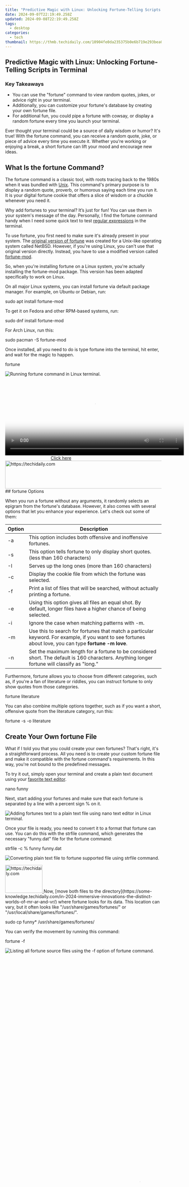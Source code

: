 ```yaml
---
title: "Predictive Magic with Linux: Unlocking Fortune-Telling Scripts in Terminal"
date: 2024-09-07T22:19:49.258Z
updated: 2024-09-08T22:19:49.258Z
tags:
  - desktop
categories:
  - tech
thumbnail: https://thmb.techidaily.com/10904fe0da235375b0e6b719e293bea0266e1856f2ee595facf2cbaa2815c2e6.jpg
---
```


## Predictive Magic with Linux: Unlocking Fortune-Telling Scripts in Terminal

### Key Takeaways

* You can use the "fortune" command to view random quotes, jokes, or advice right in your terminal.
* Additionally, you can customize your fortune's database by creating your own fortune file.
* For additional fun, you could pipe a fortune with cowsay, or display a random fortune every time you launch your terminal.

 Ever thought your terminal could be a source of daily wisdom or humor? It's true! With the fortune command, you can receive a random quote, joke, or piece of advice every time you execute it. Whether you're working or enjoying a break, a short fortune can lift your mood and encourage new ideas.

##  What Is the fortune Command?

 The fortune command is a classic tool, with roots tracing back to the 1980s when it was bundled with [Unix](https://vimeo-videos.techidaily.com/2024-approved-elevate-your-visuals-music-integration-for-vimeo-films/). This command's primary purpose is to display a random quote, proverb, or humorous saying each time you run it. It is your digital fortune cookie that offers a slice of wisdom or a chuckle whenever you need it.

 Why add fortunes to your terminal? It’s just for fun! You can use them in your system's message of the day. Personally, I find the fortune command handy when I need some quick text to test [regular expressions](https://extra-lessons.techidaily.com/top-10-after-effects-text-presets/) in the terminal.

 To use fortune, you first need to make sure it's already present in your system. The [original version of fortune](https://en.wikipedia.org/wiki/Fortune%5F%28Unix%29) was created for a Unix-like operating system called NetBSD. However, if you're using Linux, you can't use that original version directly. Instead, you have to use a modified version called [fortune-mod](https://github.com/shlomif/fortune-mod).

 So, when you're installing fortune on a Linux system, you're actually installing the fortune-mod package. This version has been adapted specifically to work on Linux.

 On all major Linux systems, you can install fortune via default package manager. For example, on Ubuntu or Debian, run:

sudo apt install fortune-mod

 To get it on Fedora and other RPM-based systems, run:

sudo dnf install fortune-mod

 For Arch Linux, run this:

sudo pacman -S fortune-mod

 Once installed, all you need to do is type fortune into the terminal, hit enter, and wait for the magic to happen.

fortune

![Running fortune command in Linux terminal.](https://static1.howtogeekimages.com/wordpress/wp-content/uploads/2024/08/fortune-command.png) 

<!-- affiliate ads begin -->
<span id="1983471">
					<video width="576" height="240" style="cursor:pointer"
           poster="//a.impactradius-go.com/display-clicktoplayimage/1983471.png"
           onclick="if(!this.playClicked){this.play();this.setAttribute('controls',true);this.playClicked=true;}">
	   <source src="//a.impactradius-go.com/display-ad/22993-1983471">
	   <img src="//a.impactradius-go.com/display-clicktoplayimage/1983471.png" style="border: none; height: 100%; width: 100%; object-fit: contain">
	</video>
	<div style="width:360px;text-align:center"><a href="javascript:window.open(decodeURIComponent('https%3A%2F%2Fhomestyler.sjv.io%2Fc%2F5597632%2F1983471%2F22993'), '_blank');void(0);">Click here</a></div>
</span>
<img height="0" width="0" src="https://imp.pxf.io/i/5597632/1983471/22993" style="position:absolute;visibility:hidden;" border="0" />
<!-- affiliate ads end -->
<!-- affiliate ads begin -->
<a href="https://appsumo.8odi.net/c/5597632/2137412/7443" target="_top" id="2137412">
  <img src="//a.impactradius-go.com/display-ad/7443-2137412" border="0" alt="https://techidaily.com" width="728" height="90"/>
</a>
<img height="0" width="0" src="https://appsumo.8odi.net/i/5597632/2137412/7443" style="position:absolute;visibility:hidden;" border="0" />
<!-- affiliate ads end -->
##  fortune Options

 When you run a fortune without any arguments, it randomly selects an epigram from the fortune's database. However, it also comes with several options that let you enhance your experience. Let's check out some of them:

| **Option**    | **Description**                                                                                                                                         |
| ------------- | ------------------------------------------------------------------------------------------------------------------------------------------------------- |
| \-a           | This option includes both offensive and inoffensive fortunes.                                                                                           |
| \-s           | This option tells fortune to only display short quotes. (less than 160 characters)                                                                      |
| \-I           | Serves up the long ones (more than 160 characters)                                                                                                      |
| \-c           | Display the cookie file from which the fortune was selected.                                                                                            |
| \-f           | Print a list of files that will be searched, without actually printing a fortune.                                                                       |
| \-e           | Using this option gives all files an equal shot. By default, longer files have a higher chance of being selected.                                       |
| \-i           | Ignore the case when matching patterns with -m.                                                                                                         |
| \-m <pattern> | Use this to search for fortunes that match a particular keyword. For example, if you want to see fortunes about love, you can type **fortune -m love**. |
| \-n <pattern> | Set the maximum length for a fortune to be considered short. The default is 160 characters. Anything longer fortune will classify as "long."            |

 Furthermore, fortune allows you to choose from different categories, such as, if you're a fan of literature or riddles, you can instruct fortune to only show quotes from those categories.

fortune literature

 You can also combine multiple options together, such as if you want a short, offensive quote from the literature category, run this:

fortune -s -o literature

##  Create Your Own fortune File

 What if I told you that you could create your own fortunes? That's right, it's a straightforward process. All you need is to create your custom fortune file and make it compatible with the fortune command's requirements. In this way, you're not bound to the predefined messages.

 To try it out, simply open your terminal and create a plain text document using your [favorite text editor](https://screen-video-capture.techidaily.com/free-software-showdown-the-leading-10-audio-capture-utilities-for-2024/).

nano funny

 Next, start adding your fortunes and make sure that each fortune is separated by a line with a percent sign % on it.

![Adding fortunes text to a plain text file using nano text editor in Linux terminal.](https://static1.howtogeekimages.com/wordpress/wp-content/uploads/2024/08/adding-fortunes-saying.png) 

 Once your file is ready, you need to convert it to a format that fortune can use. You can do this with the strfile command, which generates the necessary "funny.dat" file for the fortune command:

strfile -c % funny funny.dat

![Converting plain text file to fortune supported file using strfile command.](https://static1.howtogeekimages.com/wordpress/wp-content/uploads/2024/08/file-conversoin-strfile.png) 

<!-- affiliate ads begin -->
<a href="https://aligracehair.sjv.io/c/5597632/2115938/19272" target="_top" id="2115938">
  <img src="//a.impactradius-go.com/display-ad/19272-2115938" border="0" alt="https://techidaily.com" width="120" height="90"/>
</a>
<img height="0" width="0" src="https://aligracehair.sjv.io/i/5597632/2115938/19272" style="position:absolute;visibility:hidden;" border="0" />
<!-- affiliate ads end -->
 Now, [move both files to the directory](https://some-knowledge.techidaily.com/in-2024-immersive-innovations-the-distinct-worlds-of-mr-ar-and-vr/) where fortune looks for its data. This location can vary, but it often looks like "/usr/share/games/fortunes/" or "/usr/local/share/games/fortunes/".

sudo cp funny* /usr/share/games/fortunes/

 You can verify the movement by running this command:

fortune -f

![Listing all fortune source files using the -f option of fortune command.](https://static1.howtogeekimages.com/wordpress/wp-content/uploads/2024/08/fortune-listing.png) 

<!-- affiliate ads begin -->
<span id="2135471">
					<video width="864" height="1536" style="cursor:pointer"
           poster="//a.impactradius-go.com/display-clicktoplayimage/2135471.png"
           onclick="if(!this.playClicked){this.play();this.setAttribute('controls',true);this.playClicked=true;}">
	   <source src="//a.impactradius-go.com/display-ad/18498-2135471">
	   <img src="//a.impactradius-go.com/display-clicktoplayimage/2135471.png" style="border: none; height: 100%; width: 100%; object-fit: contain">
	</video>
	<div style="width:540px;text-align:center"><a href="javascript:window.open(decodeURIComponent('https%3A%2F%2Funicoeye.pxf.io%2Fc%2F5597632%2F2135471%2F18498'), '_blank');void(0);">Click here</a></div>
</span>
<img height="0" width="0" src="https://imp.pxf.io/i/5597632/2135471/18498" style="position:absolute;visibility:hidden;" border="0" />
<!-- affiliate ads end -->
 The percentage here gives you a rough idea of how much of the total database size is taken up by a particular file.

 Finally, you can use the fortune command to get fortunes from your customs file.

fortune funny

![Displaying random saying from your newly created fortune file.](https://static1.howtogeekimages.com/wordpress/wp-content/uploads/2024/08/fotune-command-custom.png) 

 Every time you run the command, one of your hand-crafted fortunes will appear.

##  Combine fortune and cowsay for Extra Fun

 If you think the fortune command is cool, wait until you see it combined with cowsay. This fun command displays an [ASCII art](https://games-able.techidaily.com/exclusive-portable-power-stations-for-gaming/) cow in your terminal that says whatever you input. There's no need for arguments—just provide some text, and you're good to go.

 You can get cowsay from your default package manager such as on Ubuntu or Debian, use apt:

sudo apt install cowsay

 Now, let's [pipe](https://review-topics.techidaily.com/how-to-transfer-whatsapp-from-iphone-11-pro-to-other-iphone-11-pro-devices-drfone-by-drfone-transfer-whatsapp-from-ios-transfer-whatsapp-from-ios/) fortune output with cowasy to produce something very funny and interesting.

fortune | cowsay

![Piping fortune output to cowsay command to display random saying along with ASCII art.](https://static1.howtogeekimages.com/wordpress/wp-content/uploads/2024/08/fortune-cowsay.png) 

 Check it out! You've got a cow dispensing wisdom right there in your terminal. Just what you always wanted!

 But wait—there's more! You can also change the character delivering your fortune. For example, use **\-f** followed by the character's name to pick any other ASCII creature:

fortune | cowsay -f tux

![Tux displays random statements using fortune and cowsay commands.](https://static1.howtogeekimages.com/wordpress/wp-content/uploads/2024/08/fortune-cowsay-tux.png) 

<!-- affiliate ads begin -->
<a href="https://aligracehair.sjv.io/c/5597632/2135419/19272" target="_top" id="2135419">
  <img src="//a.impactradius-go.com/display-ad/19272-2135419" border="0" alt="https://techidaily.com" width="728" height="90"/>
</a>
<img height="0" width="0" src="https://aligracehair.sjv.io/i/5597632/2135419/19272" style="position:absolute;visibility:hidden;" border="0" />
<!-- affiliate ads end -->
 You can also make your tux [colorful by piping the lolcat command](https://youtube-tips.techidaily.com/n-2024-accelerate-yt-growth-strategies-for-1kplus-subscribers/).

fortune | cowsay -f tux | lolcat

![Making the ouptut of fortune and cowsay colorful using the lolcat command.](https://static1.howtogeekimages.com/wordpress/wp-content/uploads/2024/08/cowsay-linux-lolcat-1.png) 

<!-- affiliate ads begin -->
<a href="https://zebaoaffiliateprogram.pxf.io/c/5597632/2137972/21526" target="_top" id="2137972">
  <img src="//a.impactradius-go.com/display-ad/21526-2137972" border="0" alt="https://techidaily.com" width="728" height="90"/>
</a>
<img height="0" width="0" src="https://zebaoaffiliateprogram.pxf.io/i/5597632/2137972/21526" style="position:absolute;visibility:hidden;" border="0" />
<!-- affiliate ads end -->
##  View Fortune on Terminal Startup

 Want to see a friendly dose of wisdom every time you open a bash terminal? If yes, then you need to add a fortune command to the end of your [\~/.bashrc file](https://phone-solutions.techidaily.com/3-easy-solutions-to-hard-reset-nokia-xr21-drfone-by-drfone-reset-android-reset-android/).

 The first thing you need to do is to edit your shell configuration file. For [bash shell](https://blog-min.techidaily.com/how-to-repair-iphone-6-system-drfone-by-drfone-ios-system-repair-ios-system-repair/), the configuration file is likely \~/.bashrc, and for [zsh](https://on-screen-recording.techidaily.com/2023s-elite-web-based-recording-devices-for-2024/), it's \~/.zshrc. I'm using bash, so let's open it with:

nano ~/.bashrc

 Next, scroll to the bottom of the file and add the following line:

fortune | cowsay

![Adding fortune command along with cowsay to the end of bashrc file.](https://static1.howtogeekimages.com/wordpress/wp-content/uploads/2024/08/fortune-cowsay-bashrc-file.png) 

<!-- affiliate ads begin -->
<a href="https://aligracehair.sjv.io/c/5597632/2135367/19272" target="_top" id="2135367">
  <img src="//a.impactradius-go.com/display-ad/19272-2135367" border="0" alt="https://techidaily.com" width="180" height="90"/>
</a>
<img height="0" width="0" src="https://aligracehair.sjv.io/i/5597632/2135367/19272" style="position:absolute;visibility:hidden;" border="0" />
<!-- affiliate ads end -->
 This will ensure that every time you open your terminal, you'll see a fortune delivered by a cow.

 After saving changes, press Ctrl+X to exit the editor. To see the changes happen, you can either [restart your terminal](https://data-wizards.techidaily.com/formatting-your-macs-storage-simplified-an-instructional-video/) or execute:

source ~/.bashrc

 Now, every time you launch your terminal, you'll be greeted with a delightful fortune.

![Random fortune appearing on a Linux terminal after being launched.](https://static1.howtogeekimages.com/wordpress/wp-content/uploads/2024/08/terminal-fortune-begin.png) 

<!-- affiliate ads begin -->
<a href="https://ephamedtechinc.pxf.io/c/5597632/2136612/26400" target="_top" id="2136612">
  <img src="//a.impactradius-go.com/display-ad/26400-2136612" border="0" alt="https://techidaily.com" width="728" height="90"/>
</a>
<img height="0" width="0" src="https://ephamedtechinc.pxf.io/i/5597632/2136612/26400" style="position:absolute;visibility:hidden;" border="0" />
<!-- affiliate ads end -->
 If you want to use different ASCII art creatures, such as tux, just replace the **cowsay** command in the \~/.bashrc file with the **cowsay -f tux** command.

![Adding new fortune command with tux ASCII art to the end of bashrc file.](https://static1.howtogeekimages.com/wordpress/wp-content/uploads/2024/08/terminal-fortune-tux.png) 

<!-- affiliate ads begin -->
<a href="https://ephamedtechinc.pxf.io/c/5597632/2136623/26400" target="_top" id="2136623">
  <img src="//a.impactradius-go.com/display-ad/26400-2136623" border="0" alt="https://techidaily.com" width="728" height="90"/>
</a>
<img height="0" width="0" src="https://ephamedtechinc.pxf.io/i/5597632/2136623/26400" style="position:absolute;visibility:hidden;" border="0" />
<!-- affiliate ads end -->
##  Use Fortune for Testing

 Beyond its entertainment or enlightening uses, the fortune command has a few hidden applications. For example, you can often use it to generate random text files that are very useful for testing scripts and various commands.

 Let's redirect fortune output to a file:

fortune > file1

 To view the content of the file, run:

cat file1

![Viewing the file using the cat command.](https://static1.howtogeekimages.com/wordpress/wp-content/uploads/2024/08/viewing-file-with-cat.png) 

<!-- affiliate ads begin -->
<a href="https://ephamedtechinc.pxf.io/c/5597632/2137226/26400" target="_top" id="2137226">
  <img src="//a.impactradius-go.com/display-ad/26400-2137226" border="0" alt="https://techidaily.com" width="728" height="90"/>
</a>
<img height="0" width="0" src="https://ephamedtechinc.pxf.io/i/5597632/2137226/26400" style="position:absolute;visibility:hidden;" border="0" />
<!-- affiliate ads end -->
 If you want to append multiple fortunes to the same file, you can do so in a loop.

        `for i in {1..10};  
do fortune >> file1;  
done`
    
 Another clever use for fortune is [generating random numbers](https://tech-hub.techidaily.com/mastering-the-art-of-influence-crafting-convincing-requests-with-chatgpt/). By using the [wc command](https://iphone-unlock.techidaily.com/in-2024-unlock-iphone-se-2020-without-passcode-easily-drfone-by-drfone-ios/) with the **\-c** option, you can count the characters in each fortune:

fortune | wc -c

##  Create a Random Picker Game

 You can also use fortune to randomize data for other purposes. Say you have a list of friends, coworkers, or contest participants—just put their names into a file and let fortune pick a winner. To accomplish this, you'll need to make your own fortune file, as explained above.

---

 There are several [fun Linux commands](https://fox-friendly.techidaily.com/updated-2024-approved-podcastpathfinder-charting-new-courses/) that can brighten your day, much like the classic fortune command. Some that I find particularly amusing is the [fake Linux hacking commands](https://instagram-video-files.techidaily.com/updated-in-2024-perfecting-highlight-covers-an-in-depth-insta-photography-guide/).

<ins class="adsbygoogle"
     style="display:block"
     data-ad-format="autorelaxed"
     data-ad-client="ca-pub-7571918770474297"
     data-ad-slot="1223367746"></ins>



<ins class="adsbygoogle"
     style="display:block"
     data-ad-client="ca-pub-7571918770474297"
     data-ad-slot="8358498916"
     data-ad-format="auto"
     data-full-width-responsive="true"></ins>

<span class="atpl-alsoreadstyle">Also read:</span>
<div><ul>
<li><a href="https://eaxpv-info.techidaily.com/new-2024-approved-free-tools-for-effortless-video-image-retrieval/"><u>[New] 2024 Approved  Free Tools for Effortless Video Image Retrieval</u></a></li>
<li><a href="https://desktop-recording.techidaily.com/new-sharex-overview-top-picks-and-substitutes/"><u>[New] ShareX Overview  Top Picks & Substitutes</u></a></li>
<li><a href="https://some-skills.techidaily.com/new-the-art-of-perfection-in-depth-tutorial-on-utilizing-photoshops-background-eraser-tool/"><u>[New] The Art of Perfection  In-Depth Tutorial on Utilizing Photoshop's Background Eraser Tool</u></a></li>
<li><a href="https://some-skills.techidaily.com/new-the-essential-blueprint-for-configuring-a-zoom-space/"><u>[New] The Essential Blueprint for Configuring a Zoom Space</u></a></li>
<li><a href="https://some-skills.techidaily.com/new-the-new-dawn-of-creativity-spotlight-on-six-visionary-nftos/"><u>[New] The New Dawn of Creativity  Spotlight on Six Visionary NFTOs</u></a></li>
<li><a href="https://some-skills.techidaily.com/new-the-ultimate-guide-to-best-toy-drones-for-kids/"><u>[New] The Ultimate Guide to Best Toy Drones for Kids</u></a></li>
<li><a href="https://some-skills.techidaily.com/new-unveiling-the-secrets-how-to-efficiently-record-internet-radio/"><u>[New] Unveiling the Secrets  How To Efficiently Record Internet Radio</u></a></li>
<li><a href="https://instagram-videos.techidaily.com/updated-2024-approved-instagram-video-to-mp3-everything-you-need-to-know/"><u>[Updated] 2024 Approved  Instagram Video to Mp3 - Everything You Need to Know</u></a></li>
<li><a href="https://visual-screen-recording.techidaily.com/updated-2024-approved-perfecting-switch-pro-techniques-on-steam-platform/"><u>[Updated] 2024 Approved  Perfecting Switch Pro Techniques on Steam Platform</u></a></li>
<li><a href="https://facebook-clips.techidaily.com/updated-facebook-video-marketing-top-20-strategies-to-watch-for-2024/"><u>[Updated] Facebook Video Marketing  Top 20 Strategies to Watch for 2024</u></a></li>
<li><a href="https://some-skills.techidaily.com/updated-tailoring-your-streaming-experience-on-macos-via-mixer/"><u>[Updated] Tailoring Your Streaming Experience on macOS via Mixer</u></a></li>
<li><a href="https://visual-screen-recording.techidaily.com/updated-the-8-best-open-source-videoconference-systems-for-enterprises-today-for-2024/"><u>[Updated] The 8 Best Open Source Videoconference Systems for Enterprises Today for 2024</u></a></li>
<li><a href="https://some-skills.techidaily.com/updated-the-ultimate-viewing-experience-insights-on-eizos-4kcg318/"><u>[Updated] The Ultimate Viewing Experience – Insights on EIZO’s 4KCG318</u></a></li>
<li><a href="https://some-skills.techidaily.com/updated-triggering-windows-11-hdr-in-dynamic-mode/"><u>[Updated] Triggering Windows 11 HDR in Dynamic Mode</u></a></li>
<li><a href="https://some-skills.techidaily.com/2024-approved-swift-windows-document-reviewing-techniques/"><u>2024 Approved  Swift Windows Document Reviewing Techniques</u></a></li>
<li><a href="https://some-skills.techidaily.com/2024-approved-the-best-10-final-cut-pro-plugins-ever/"><u>2024 Approved  The Best 10 Final Cut Pro Plugins Ever</u></a></li>
<li><a href="https://some-skills.techidaily.com/2024-approved-the-ultimate-guide-for-a-smart-4k-lens-upgrade/"><u>2024 Approved  The Ultimate Guide for a Smart 4K Lens Upgrade</u></a></li>
<li><a href="https://some-skills.techidaily.com/2024-approved-top-trending-stock-images-and-behind-the-scenes-stories/"><u>2024 Approved  Top Trending Stock Images & Behind-the-Scenes Stories</u></a></li>
<li><a href="https://some-skills.techidaily.com/2024-approved-total-exploration-the-dji-phantom-4-experience-reviewed/"><u>2024 Approved  Total Exploration  The DJI Phantom 4 Experience Reviewed</u></a></li>
<li><a href="https://some-skills.techidaily.com/2024-approved-transforming-photos-remove-background-with-ease/"><u>2024 Approved  Transforming Photos  Remove Background with Ease</u></a></li>
<li><a href="https://some-skills.techidaily.com/2024-approved-ultimate-streaming-platforms-for-authors/"><u>2024 Approved  Ultimate Streaming Platforms for Authors</u></a></li>
<li><a href="https://some-skills.techidaily.com/2024-approved-uncovering-8-superior-online-srt-translation-tools/"><u>2024 Approved  Uncovering 8 Superior Online SRT Translation Tools</u></a></li>
<li><a href="https://tech-revival.techidaily.com/can-ai-write-accurate-code-unveiling-the-capabilities-of-codegpt/"><u>Can AI Write Accurate Code? Unveiling the Capabilities of CodeGPT</u></a></li>
<li><a href="https://techidaily.com/complete-tutorial-for-honor-magic5-ultimate-hard-reset-drfone-by-drfone-reset-android-reset-android/"><u>Complete Tutorial for Honor Magic5 Ultimate Hard Reset | Dr.fone</u></a></li>
<li><a href="https://fox-helps.techidaily.com/cutting-edge-strategies-for-choosing-best-fpv-drone-blades-for-2024/"><u>Cutting-Edge Strategies for Choosing Best FPV Drone Blades for 2024</u></a></li>
<li><a href="https://fox-access.techidaily.com/eradicating-flutter-phenomenon-from-drones-footage-for-2024/"><u>Eradicating Flutter Phenomenon From Drones' Footage for 2024</u></a></li>
<li><a href="https://screen-activity-recording.techidaily.com/in-2024-pixie-dust-game-hours-childrens-choice-edition/"><u>In 2024, Pixie-Dust Game Hours - Children's Choice Edition</u></a></li>
<li><a href="https://some-skills.techidaily.com/in-2024-the-brawlers-domain-vs-twitch-territory/"><u>In 2024, The Brawler's Domain Vs. Twitch Territory</u></a></li>
<li><a href="https://some-skills.techidaily.com/in-2024-the-ultimate-guide-to-streaming-high-quality-cricket-matches/"><u>In 2024, The Ultimate Guide to Streaming High-Quality Cricket Matches</u></a></li>
<li><a href="https://some-skills.techidaily.com/in-2024-top-5-gaming-monitors-tailored-for-playstation-and-xbox/"><u>In 2024, Top 5 Gaming Monitors Tailored for PlayStation & Xbox</u></a></li>
<li><a href="https://twitter-clips.techidaily.com/in-2024-tube-tallies-counting-the-top-10-watched-videos-on-twit/"><u>In 2024, Tube Tallies  Counting the Top 10 Watched Videos on Twit</u></a></li>
<li><a href="https://some-skills.techidaily.com/in-2024-unparalleled-templates-for-meme-artists/"><u>In 2024, Unparalleled Templates for Meme Artists</u></a></li>
<li><a href="https://some-skills.techidaily.com/the-chiefs-guide-to-superior-cloud-vaults-for-2024/"><u>The Chief's Guide to Superior Cloud Vaults for 2024</u></a></li>
<li><a href="https://some-skills.techidaily.com/the-dos-and-donts-of-mixing-music-in-instagram-videos-for-2024/"><u>The Do's and Don'ts of Mixing Music in Instagram Videos for 2024</u></a></li>
<li><a href="https://some-skills.techidaily.com/ultimate-guide-to-high-speed-pc-controller-extensions-for-2024/"><u>Ultimate Guide to High-Speed PC Controller Extensions for 2024</u></a></li>
<li><a href="https://some-skills.techidaily.com/unrivaled-script-authority-place-for-2024/"><u>Unrivaled Script Authority Place for 2024</u></a></li>
</ul></div>
